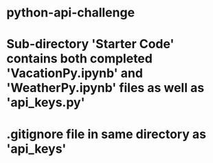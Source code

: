# python-api-challenge
# Sub-directory 'Starter Code' contains both completed 'VacationPy.ipynb' and 'WeatherPy.ipynb' files as well as 'api_keys.py'
# .gitignore file in same directory as 'api_keys'